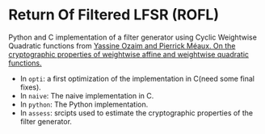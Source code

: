 # Return Of Filtered LFSR (ROFL)

Python and C implementation of a filter generator using Cyclic Weightwise Quadratic functions from [Yassine Ozaim and Pierrick Méaux. On the cryptographic properties of weightwise affine and weightwise quadratic functions.](https://eprint.iacr.org/2023/1680.pdf)

- In `opti`: a first optimization of the implementation in C(need some final fixes).
- In `naive`: The naive implementation in C.
- In `python`: The Python implementation.
- In `assess`: srcipts used to estimate the cryptographic properties of the filter generator.
